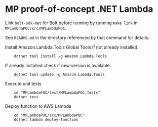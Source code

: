 # MP proof-of-concept .NET Lambda

Link `bolt-sdk-net` for Bolt before running by running `make link` in `MPLambdaPOC/src/MPLambdaPOC`.

See `README.md` in the directory referenced by that command for details.

Install Amazon.Lambda.Tools Global Tools if not already installed.
```
    dotnet tool install -g Amazon.Lambda.Tools
```

If already installed check if new version is available.
```
    dotnet tool update -g Amazon.Lambda.Tools
```

Execute unit tests
```
    cd "MPLambdaPOC/test/MPLambdaPOC.Tests"
    dotnet test
```

Deploy function to AWS Lambda
```
    cd "MPLambdaPOC/src/MPLambdaPOC"
    dotnet lambda deploy-function
```
